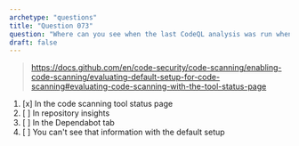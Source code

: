 ```yaml
---
archetype: "questions"
title: "Question 073"
question: "Where can you see when the last CodeQL analysis was run when using the default code scanning setup?"
draft: false
---
```



> https://docs.github.com/en/code-security/code-scanning/enabling-code-scanning/evaluating-default-setup-for-code-scanning#evaluating-code-scanning-with-the-tool-status-page
1. [x] In the code scanning tool status page
1. [ ] In repository insights
1. [ ] In the Dependabot tab
1. [ ] You can't see that information with the default setup
